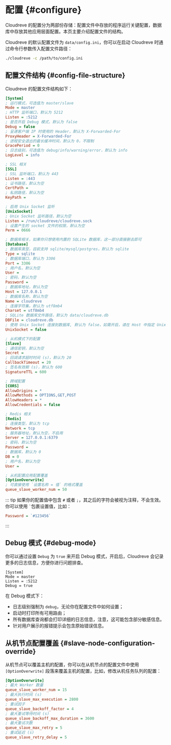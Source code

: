 # 配置 {#configure}

Cloudreve 的配置分为两部份存储：配置文件中存放的程序运行关键配置，数据库中存放其他应用层面配置。本页主要介绍配置文件的结构。

Cloudreve 的默认配置文件为 `data/config.ini`，你可以在启动 Cloudreve 时通过命令行参数传入配置文件路径：

```bash
./cloudreve -c /path/to/config.ini
```

## 配置文件结构 {#config-file-structure}

Cloudreve 的配置文件结构如下：

```ini
[System]
; 运行模式，可选值为 master/slave
Mode = master
; HTTP 监听端口，默认为 5212
Listen = :5212
; 是否开启 Debug 模式，默认为 false
Debug = false
; 呈递客户端 IP 时使用的 Header，默认为 X-Forwarded-For
ProxyHeader = X-Forwarded-For
; 进程安全退出的最长缓冲时间，默认为 0，不限制
GracePeriod = 0
; 日志级别，可选值为 debug/info/warning/error，默认为 info
LogLevel = info

; SSL 相关
[SSL]
; SSL 监听端口，默认为 443
Listen = :443
; 证书路径，默认为空
CertPath =
; 私钥路径，默认为空
KeyPath =

; 启用 Unix Socket 监听
[UnixSocket]
; Unix Socket 监听路径，默认为空
Listen = /run/cloudreve/cloudreve.sock
; 设置产生的 socket 文件的权限，默认为空
Perm = 0666

; 数据库相关，如果你只想使用内置的 SQLite 数据库，这一部分直接删去即可
[Database]
; 数据库类型，目前支持 sqlite/mysql/postgres，默认为 sqlite
Type = sqlite
; 数据库端口，默认为 3306
Port = 3306
; 用户名，默认为空
User =
; 密码，默认为空
Password =
; 数据库地址，默认为空
Host = 127.0.0.1
; 数据库名称，默认为空
Name = cloudreve
; 连接字符集，默认为 utf8mb4
Charset = utf8mb4
; SQLite 数据库文件路径，默认为 data/cloudreve.db
DBFile = cloudreve.db
; 使用 Unix Socket 连接到数据库, 默认为 false，如需开启，请在 Host 中指定 Unix Socket 路径
UnixSocket = false

; 从机模式下的配置
[Slave]
; 通信密钥，默认为空
Secret =
; 回调请求超时时间 (s)，默认为 20
CallbackTimeout = 20
; 签名有效期 (s)，默认为 600
SignatureTTL = 600

; 跨域配置
[CORS]
AllowOrigins = *
AllowMethods = OPTIONS,GET,POST
AllowHeaders = *
AllowCredentials = false

; Redis 相关
[Redis]
; 连接类型，默认为 tcp
Network = tcp
; 服务器地址，默认为空，不启用
Server = 127.0.0.1:6379
; 密码，默认为空
Password =
; 数据库，默认为 0
DB = 0
; 用户名，默认为空
User =

; 从机配置应用配置覆盖
[OptionOverwrite]
; 可直接使用 `设置名称 = 值` 的格式覆盖
queue_slave_worker_num = 50
```

::: tip
如果你的配置值中包含 `#` 或者 `;`，其之后的字符会被视为注释，不会生效。你可以使用 `` ` ``包裹设置值，比如：

```ini
Password = `#123456`
```

:::

## Debug 模式 {#debug-mode}

你可以通过设置 `Debug` 为 `true` 来开启 Debug 模式，开启后，Cloudreve 会记录更多的日志信息，方便你进行问题排查。

```ini{4}
[System]
Mode = master
Listen = :5212
Debug = true
```

在 Debug 模式下：

- 日志级别强制为 `debug`，无论你在配置文件中如何设置；
- 启动时打印所有可用路由；
- 所有数据库查询都会打印详细的日志信息，注意，这可能包含部分敏感信息。
- 针对用户展示的报错提示会包含原始错误信息。

## 从机节点配置覆盖 {#slave-node-configuration-override}

从机节点可以覆盖主机的配置，你可以在从机节点的配置文件中使用 `[OptionOverwrite]` 段落来覆盖主机的配置，比如，修改从机任务队列的配置：

```ini
[OptionOverwrite]
; 最大 Worker 数量
queue_slave_worker_num = 15
; 最大执行时间 (s)
queue_slave_max_execution = 2800
; 重试因子
queue_slave_backoff_factor = 4
; 最大重试等待时间 (s)
queue_slave_backoff_max_duration = 3600
; 最大重试次数
queue_slave_max_retry = 5
; 重试延迟 (s)
queue_slave_retry_delay = 5
```
